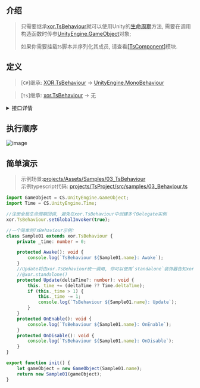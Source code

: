 ## 介绍
> 只需要继承[xor.TsBehaviour](../../projects/TsEditorProject/src/xor/components/behaviour.ts)就可以使用Unity的[生命周期](https://docs.unity3d.com/2021.3/Documentation/Manual/ExecutionOrder.html)方法, 需要在调用构造函数时传参[UnityEngine.GameObject](https://docs.unity3d.com/ScriptReference/GameObject.html)对象;  
> 
> 如果你需要挂载ts脚本并序列化其成员, 请查看[[TsComponent]](./TsComponent.md)模块.

## 定义
> [`C#`]继承: [XOR.TsBehaviour](../../projects/Assets/XOR/Runtime/Src/Components/TsBehaviour/TsBehaviour.cs) → [UnityEngine.MonoBehaviour](https://docs.unity3d.com/ScriptReference/MonoBehaviour.html)  

> [`ts`]继承: [xor.TsBehaviour](../../projects/TsEditorProject/src/xor/components/behaviour.ts) → 无
<details>
<summary>接口详情</summary>

| 成员  | 描述  |
| ------------ | ------------ |
| `get transform(): Transform` | 获取UnityEngine.Transform组件 |
| `get gameObject(): GameObject` | 获取UnityEngine.GameObject组件 |
| `get enabled(): boolena` |  |
| `set enabled(val: boolena): void` | 设置XOR.TsBehaviour.enable, 影响Update丶FixedUpdate丶LateUpdate等方法 |
| `get isActiveAndEnabled(): boolena` |  |
| `get tag(): string` | 获取GameObject组件标签 |
| `set tag(val: string): void` | 设置GameObject组件标签 |
| `get name(): string` | 获取GameObject组件名称 |
| `set name(val: string): void` | 设置GameObject组件名称 |
| `get rectTransform(): RectTransform` |  |

| 方法  | 描述  |
| ------------ | ------------ |
| `StartCoroutine(Generator \| () => Generator): UnityEngine.Coroutine` | 开启一个协程(尽量使用Promise) |
| `StopCoroutine(UnityEngine.Coroutine): void` | 停止一个协程 |
| `StopAllCoroutines(): void` | 停止所有协程实例 |

| 装饰器  | 描述  |
| ------------ | ------------ |
| `@xor.TsBehaviour.standalone(): PropertyDecorator` | 以独立组件的方式调用(适用于Update丶LateUpdate和FixedUpdate方法, 默认以BatchProxy管理调用以满足更高性能要求) |
| `@xor.TsBehaviour.frameskip(number): PropertyDecorator` | 跨帧调用(全局共用/非单独的frameskip分区), 与standalone组件冲突 |
| `@xor.TsBehaviour.throttle(boolean): PropertyDecorator` | 适用于async/Promise方法, 在上一次调用完成后才会再次调用(Awake丶Update丶FixedUpdate...) |
</details>

## 执行顺序
![image](../../images/execution_order.png)

## 简单演示
> 示例场景:[projects/Assets/Samples/03_TsBehaviour](../../projects/Assets/Samples/03_TsBehaviour)  
> 示例typescript代码: [projects/TsProject/src/samples/03_Behaviour.ts](../../projects/TsProject/src/samples/03_TsBehaviour.ts)  
``` typescript
import GameObject = CS.UnityEngine.GameObject;
import Time = CS.UnityEngine.Time;

//注册全局生命周期回调, 避免在xor.TsBehaviour中创建多个Delegate实例
xor.TsBehaviour.setGlobalInvoker(true);

//一个简单的TsBehaviour示例:
class Sample01 extends xor.TsBehaviour {
    private _time: number = 0;

    protected Awake(): void {
        console.log(`TsBehaviour ${Sample01.name}: Awake`);
    }
    //Update将由xor.TsBehaviour统一调用, 你可以使用`standalone`装饰器告知xor.TsBehaviour使用单独的Update调用组件
    //@xor.standalone()
    protected Update(deltaTime?: number): void {
        this._time += (deltaTime ?? Time.deltaTime);
        if (this._time > 1) {
            this._time -= 1;
            console.log(`TsBehaviour ${Sample01.name}: Update`);
        }
    }
    protected OnEnable(): void {
        console.log(`TsBehaviour ${Sample01.name}: OnEnable`);
    }
    protected OnDisable(): void {
        console.log(`TsBehaviour ${Sample01.name}: OnDisable`);
    }
}

export function init() {
    let gameObject = new GameObject(Sample01.name);
    return new Sample01(gameObject);
}
```
